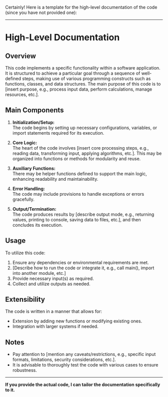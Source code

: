 Certainly! Here is a template for the high-level documentation of the code (since you have not provided one):

---

# High-Level Documentation

## Overview
This code implements a specific functionality within a software application. It is structured to achieve a particular goal through a sequence of well-defined steps, making use of various programming constructs such as functions, classes, and data structures. The main purpose of this code is to [insert purpose, e.g., process input data, perform calculations, manage resources, etc.].

## Main Components
1. **Initialization/Setup:**  
   The code begins by setting up necessary configurations, variables, or import statements required for its execution.

2. **Core Logic:**  
   The heart of the code involves [insert core processing steps, e.g., reading data, transforming input, applying algorithms, etc.]. This may be organized into functions or methods for modularity and reuse.

3. **Auxiliary Functions:**  
   There may be helper functions defined to support the main logic, enhancing readability and maintainability.

4. **Error Handling:**  
   The code may include provisions to handle exceptions or errors gracefully.

5. **Output/Termination:**  
   The code produces results by [describe output mode, e.g., returning values, printing to console, saving data to files, etc.], and then concludes its execution.

## Usage
To utilize this code:
1. Ensure any dependencies or environmental requirements are met.
2. [Describe how to run the code or integrate it, e.g., call main(), import into another module, etc.]
3. Provide necessary input(s) as required.
4. Collect and utilize outputs as needed.

## Extensibility
The code is written in a manner that allows for:
- Extension by adding new functions or modifying existing ones.
- Integration with larger systems if needed.

## Notes
- Pay attention to [mention any caveats/restrictions, e.g., specific input formats, limitations, security considerations, etc.].
- It is advisable to thoroughly test the code with various cases to ensure robustness.

---

**If you provide the actual code, I can tailor the documentation specifically to it.**